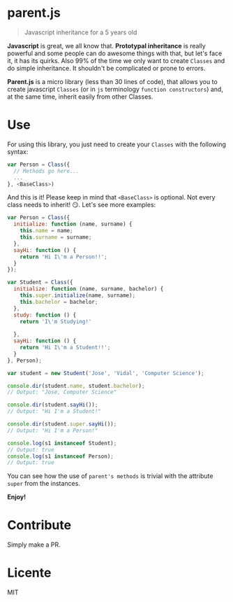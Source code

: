 parent.js
=========

> Javascript inheritance for a 5 years old

**Javascript** is great, we all know that. **Prototypal inheritance** is really powerful and some people can do awesome
things with that, but let's face it, it has its quirks. Also 99% of the time we only want to create `Classes` and do simple inheritance. It shouldn't be complicated or prone to errors.

**Parent.js** is a micro library (less than 30 lines of code), that allows you to create javascript `Classes` (or in `js` terminology `function constructors`) and, at the same time, inherit easily from other Classes.

# Use

For using this library, you just need to create your `Classes` with the following syntax:
```javascript
var Person = Class({
  // Methods go here...
  ...
}, <BaseClass>)
```

And this is it! Please keep in mind that `<BaseClass>` is optional. Not every class needs to inherit! :smirk:.
Let's see more examples:

```javascript
var Person = Class({
  initialize: function (name, surname) {
    this.name = name;
    this.surname = surname;
  },
  sayHi: function () {
    return 'Hi I\'m a Person!!';
  }
});

var Student = Class({
  initialize: function (name, surname, bachelor) {
    this.super.initialize(name, surname);
    this.bachelor = bachelor;
  },
  study: function () {
    return 'I\'m Studying!'
    
  },
  sayHi: function () {
    return 'Hi I\'m a Student!!';
  }
}, Person);

var student = new Student('Jose', 'Vidal', 'Computer Science');

console.dir(student.name, student.bachelor);
// Output: "Jose, Computer Science" 

console.dir(student.sayHi());
// Output: "Hi I'm a Student!" 

console.dir(student.super.sayHi());
// Output: "Hi I'm a Person!" 

console.log(s1 instanceof Student);
// Output: true 
console.log(s1 instanceof Person);
// Output: true 
```
You can see how the use of `parent's methods` is trivial with the attribute `super` from the instances.

**Enjoy!**

# Contribute

Simply make a PR.

# Licente

MIT
